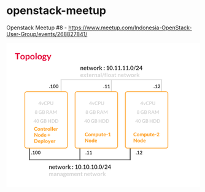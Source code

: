 # openstack-meetup

Openstack Meetup #8 - https://www.meetup.com/Indonesia-OpenStack-User-Group/events/268827841/

![](lab-topology.png)
